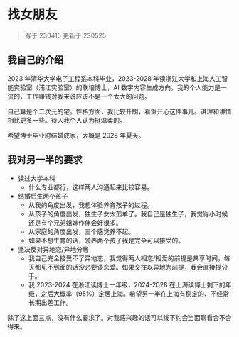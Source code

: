# 找女朋友

> 写于 230415
> 更新于 230525

## 我自己的介绍

2023 年清华大学电子工程系本科毕业，2023-2028 年读浙江大学和上海人工智能实验室（浦江实验室）的联培博士，AI 数字内容生成方向。我的个人能力是一流的，工作赚钱对我来说应该不是一个太大的问题。

自己算是个二次元的宅。性格方面，我比较开朗，看重开心这件事儿。讲理和讲情相比更多一些。待人我个人认为挺温柔的。

希望博士毕业时结婚成家，大概是 2028 年夏天。

## 我对另一半的要求

- 读过大学本科
    - 什么专业都行，这样两人沟通起来比较容易。
- 结婚后生两个孩子
    - 从我的角度出发，我想体验养育孩子的过程。
    - 从孩子的角度出发，独生子女太孤单了。我自己是独生子，我觉得小时候还是有个兄弟姐妹作伴会好很多。
    - 从家庭的角度出发，三个感觉养不起。
    - 如果不想生育的话，领养两个孩子我是完全可以接受的。
- 坚决反对异地恋/异地分居
    - 我自己完全接受不了异地恋，我觉得两人相恋/相爱的前提是共享时间，每天都见不到面的话没必要谈恋爱。如果交往以异地为前提，我会直接提分手。
    - 我 2023-2024 在浙江读博士一年级，2024-2028 在上海读博士剩下的年级，之后大概率（95%）定居上海。希望另一半在上海有稳定的、不经常长期出差工作。

除了这上面三点，没有什么要求了。对我感兴趣的话可以线下约会当面聊看合不合得来。
